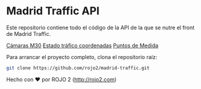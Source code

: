 # Madrid Traffic API

Este repositorio contiene todo el código de la API de la que se nutre el front de Madrid Traffic.

[Cámaras M30](http://www.mc30.es/components/com_hotspots/datos/camaras.xml)
[Estado tráfico coordenadas](http://www.mc30.es/components/com_hotspots/datos/estado_trafico.xml)
[Puntos de Medida](http://informo.munimadrid.es/informo/tmadrid/pm.xml)

Para arrancar el proyecto completo, clona el repositorio raíz:

```sh
git clone https://github.com/rojo2/madrid-traffic.git
```

Hecho con :heart: por ROJO 2 (http://rojo2.com)
